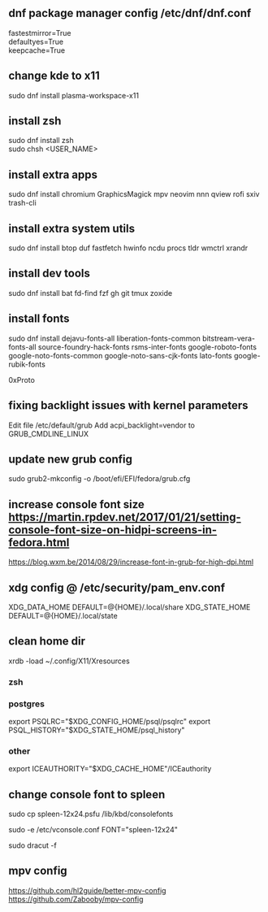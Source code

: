 ## dnf package manager config /etc/dnf/dnf.conf
fastestmirror=True\
defaultyes=True\
keepcache=True

## change kde to x11
sudo dnf install plasma-workspace-x11

## install zsh
sudo dnf install zsh\
sudo chsh <USER_NAME>

## install extra apps
sudo dnf install chromium GraphicsMagick mpv neovim nnn qview rofi sxiv trash-cli

## install extra system utils
sudo dnf install btop duf fastfetch hwinfo ncdu procs tldr wmctrl xrandr

## install dev tools
sudo dnf install bat fd-find fzf gh git tmux zoxide

## install fonts
sudo dnf install dejavu-fonts-all liberation-fonts-common bitstream-vera-fonts-all source-foundry-hack-fonts rsms-inter-fonts google-roboto-fonts google-noto-fonts-common google-noto-sans-cjk-fonts lato-fonts google-rubik-fonts

0xProto

## fixing backlight issues with kernel parameters
Edit file /etc/default/grub
Add acpi_backlight=vendor to GRUB_CMDLINE_LINUX

## update new grub config
sudo grub2-mkconfig -o /boot/efi/EFI/fedora/grub.cfg

## increase console font size https://martin.rpdev.net/2017/01/21/setting-console-font-size-on-hidpi-screens-in-fedora.html
https://blog.wxm.be/2014/08/29/increase-font-in-grub-for-high-dpi.html

## xdg config @ /etc/security/pam_env.conf
XDG_DATA_HOME DEFAULT=@{HOME}/.local/share
XDG_STATE_HOME DEFAULT=@{HOME}/.local/state

## clean home dir

xrdb -load ~/.config/X11/Xresources
### zsh

### postgres
export PSQLRC="$XDG_CONFIG_HOME/psql/psqlrc"
export PSQL_HISTORY="$XDG_STATE_HOME/psql_history"
### other
export ICEAUTHORITY="$XDG_CACHE_HOME"/ICEauthority

## change console font to spleen
sudo cp spleen-12x24.psfu /lib/kbd/consolefonts

sudo -e /etc/vconsole.conf
FONT="spleen-12x24"

sudo dracut -f

## mpv config
https://github.com/hl2guide/better-mpv-config
https://github.com/Zabooby/mpv-config

